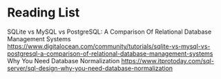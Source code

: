 # Reading List

SQLite vs MySQL vs PostgreSQL: A Comparison Of Relational Database Management Systems
https://www.digitalocean.com/community/tutorials/sqlite-vs-mysql-vs-postgresql-a-comparison-of-relational-database-management-systems
Why You Need Database Normalization
https://www.itprotoday.com/sql-server/sql-design-why-you-need-database-normalization

